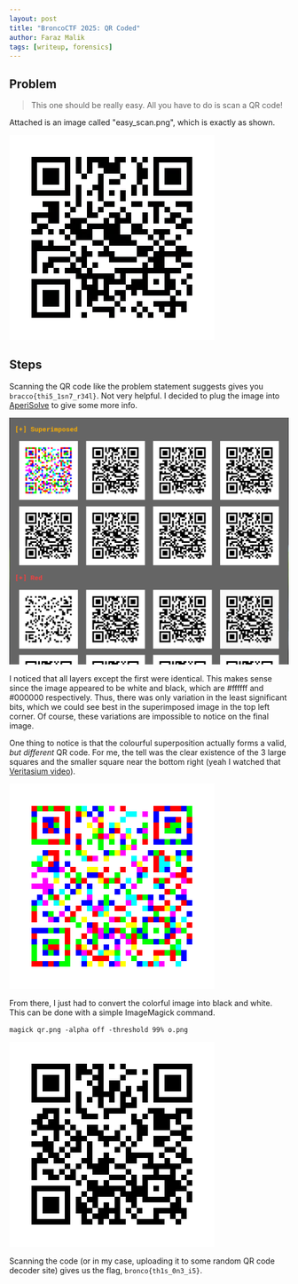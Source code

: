 ```yaml
---
layout: post
title: "BroncoCTF 2025: QR Coded"
author: Faraz Malik
tags: [writeup, forensics]
---
```


## Problem

> This one should be really easy. All you have to do is scan a QR code!

Attached is an image called "easy_scan.png", which is exactly as shown.

![](/assets/images/broncoqrcoded/easy_scan.png)

## Steps

Scanning the QR code like the problem statement suggests gives you ```bracco{thi5_1sn7_r34l}```. Not very helpful. I decided to plug the image into [AperiSolve](https://www.aperisolve.com/) to give some more info.

![](/assets/images/broncoqrcoded/aperisolve.png)

I noticed that all layers except the first were identical. This makes sense since the image appeared to be white and black, which are  #ffffff and #000000 respectively. Thus, there was only variation in the least significant bits, which we could see best in the superimposed image in the top left corner. Of course, these variations are impossible to notice on the final image.

One thing to notice is that the colourful superposition actually forms a valid, *but different* QR code. For me, the tell was the clear existence of the 3 large squares and the smaller square near the bottom right (yeah I watched that [Veritasium video](https://www.youtube.com/watch?v=w5ebcowAJD8&pp=ygURcXIgY29kZSBleHBsYWluZWQ%3D)).

![](/assets/images/broncoqrcoded/qr.png)

From there, I just had to convert the colorful image into black and white. This can be done with a simple ImageMagick command.

```
magick qr.png -alpha off -threshold 99% o.png
```

![](/assets/images/broncoqrcoded/o.png)

Scanning the code (or in my case, uploading it to some random QR code decoder site) gives us the flag, ```bronco{th1s_0n3_i5}```.